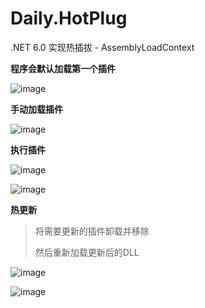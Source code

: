 # Daily.HotPlug
.NET 6.0 实现热插拔 - AssemblyLoadContext

**程序会默认加载第一个插件**

![image](https://user-images.githubusercontent.com/54463101/223910390-e5f9d885-f7b3-4e73-a88f-00cd172e2029.png)

**手动加载插件**

![image](https://user-images.githubusercontent.com/54463101/223910620-67813fd7-c274-4d28-a2e7-bf5c51763b49.png)

**执行插件**

![image](https://user-images.githubusercontent.com/54463101/223910696-5933dd6b-869e-42c9-81c1-740104cef0ef.png)

![image](https://user-images.githubusercontent.com/54463101/223910733-6d84cfc6-d1b7-4e59-9ce6-ffa1dfb4df65.png)

**热更新**

> 将需要更新的插件卸载并移除
>
> 然后重新加载更新后的DLL

![image](https://user-images.githubusercontent.com/54463101/223911397-935edae5-e79c-451e-bb3a-b435f3171223.png)

![image](https://user-images.githubusercontent.com/54463101/223911413-54aed511-bcb9-4b9b-818e-cd794eb92daf.png)

